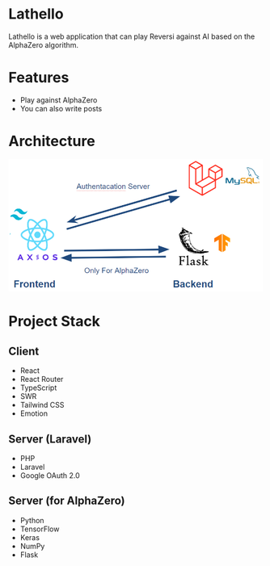 # Lathello

Lathello is a web application that can play Reversi against AI based on the AlphaZero algorithm.

# Features

- Play against AlphaZero
- You can also write posts

# Architecture

<img src="./architecture.png"></img>

# Project Stack

## Client

- React
- React Router
- TypeScript
- SWR
- Tailwind CSS
- Emotion

## Server (Laravel)

- PHP
- Laravel
- Google OAuth 2.0

## Server (for AlphaZero)

- Python
- TensorFlow
- Keras
- NumPy
- Flask
